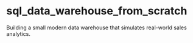 # sql_data_warehouse_from_scratch
Building a small modern data warehouse that simulates real-world sales analytics.
